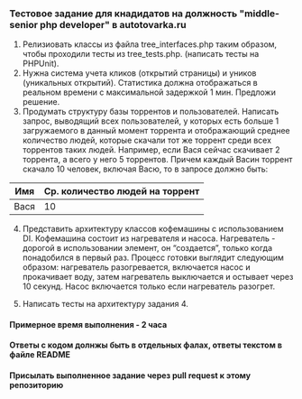 ### Тестовое задание для кнадидатов на должность "middle-senior php developer" в autotovarka.ru

1. Релизиовать классы из файла tree_interfaces.php таким образом, чтобы проходили тесты из tree_tests.php. (написать тесты на PHPUnit).
2. Нужна система учета кликов (открытий страницы) и уников (уникальных открытий). Статистика должна отображаться в реальном времени с максимальной задержкой 1 мин. Предложи решение.
3. Продумать структуру базы торрентов и пользователей. Написать запрос, выводящий всех пользователей, у которых есть больше 1 загружаемого в данный момент торрента и отображающий среднее количество людей, которые скачали тот же торрент среди всех торрентов таких людей. Например, если Вася сейчас скачивает 2 торрента, а всего у него 5 торрентов. Причем каждый Васин торрент скачало 10 человек, включая Васю, то в запросе должно быть: 

  | Имя           | Ср. количество людей на торрент |
  | ------------- |-------------------------------- |
  | Вася          | 10                              |
  
4. Представить архитектуру классов кофемашины с использованием DI. Кофемашина состоит из нагревателя и насоса. Нагреватель - дорогой в использовании элемент, он “создается”, только когда понадобился в первый раз. Процесс готовки выглядит следующим образом: нагреватель разогревается, включается насос и прокачивает воду, затем нагреватель выключается и остывает через 10 секунд. Насос включается только если нагреватель разогрет.

5. Написать тесты на архитектуру задания 4.

#### Примерное время выполнения - 2 часа

#### Ответы с кодом долнжы быть в отдельных фалах, ответы текстом в файле README

#### Присылать выполненное задание через pull request к этому репозиторию
